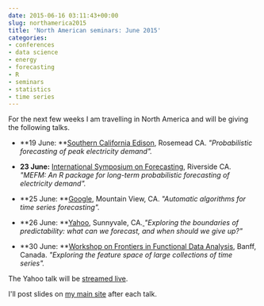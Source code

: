 ```yaml
---
date: 2015-06-16 03:11:43+00:00
slug: northamerica2015
title: 'North American seminars: June 2015'
categories:
- conferences
- data science
- energy
- forecasting
- R
- seminars
- statistics
- time series
---
```


For the next few weeks I am travelling in North America and will be giving the following talks.

    
  * **19 June: **[Southern California Edison](https://www.sce.com), Rosemead CA.
_"Probabilistic forecasting of peak electricity demand"._

    
  * **23 June:** [International Symposium on Forecasting](http://www.forecasters.org/isf), Riverside CA.
_"MEFM: An R package for long-term probabilistic forecasting of electricity demand"._

    
  * **25 June: **[Google](https://research.google.com/), Mountain View, CA.
_"Automatic algorithms for time series forecasting"._

    
  * **26 June: **[Yahoo](https://labs.yahoo.com/events/big-thinker-rob-hyndman-yahoo), Sunnyvale, CA.[
](https://labs.yahoo.com/events/big-thinker-rob-hyndman-yahoo)_"Exploring the boundaries of predictability: what can we forecast, and when should we give up?"_

    
  * **30 June: **[Workshop on Frontiers in Functional Data Analysis](http://www.birs.ca/events/2015/5-day-workshops/15w5096), Banff, Canada.
_"Exploring the feature space of large collections of time series"._



The Yahoo talk will be [streamed live](https://labs.yahoo.com/events/big-thinker-rob-hyndman-yahoo).

I'll post slides on [my main site](https://robjhyndman.com/seminars/) after each talk.
